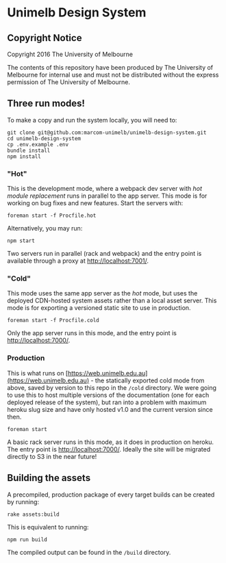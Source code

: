 # Unimelb Design System

## Copyright Notice
Copyright 2016 The University of Melbourne

The contents of this repository have been produced by The University of Melbourne for internal use and must not be distributed without the express permission of The University of Melbourne.

## Three run modes!

To make a copy and run the system locally, you will need to:

    git clone git@github.com:marcom-unimelb/unimelb-design-system.git
    cd unimelb-design-system
    cp .env.example .env
    bundle install
    npm install

### "Hot"

This is the development mode, where a webpack dev server with *hot module replacement* runs in parallel to the app server. This mode is for working on bug fixes and new features. Start the servers with:

    foreman start -f Procfile.hot

Alternatively, you may run:

    npm start

Two servers run in parallel (rack and webpack) and the entry point is available through a proxy at [http://localhost:7001/](http://localhost:7001/).

### "Cold"

This mode uses the same app server as the *hot* mode, but uses the deployed CDN-hosted system assets rather than a local asset server. This mode is for exporting a versioned static site to use in production.

    foreman start -f Procfile.cold

Only the app server runs in this mode, and the entry point is [http://localhost:7000/](http://localhost:7000/).

### Production

This is what runs on [https://web.unimelb.edu.au](https://web.unimelb.edu.au) - the statically exported cold mode from above, saved by version to this repo in the `/cold` directory. We were going to use this to host multiple versions of the documentation (one for each deployed release of the system), but ran into a problem with maximum heroku slug size and have only hosted v1.0 and the current version since then.

    foreman start

A basic rack server runs in this mode, as it does in production on heroku. The entry point is [http://localhost:7000/](http://localhost:7000/). Ideally the site will be migrated directly to S3 in the near future!

## Building the assets

A precompiled, production package of every target builds can be created by running:

    rake assets:build

This is equivalent to running:

    npm run build

The compiled output can be found in the `/build` directory.
